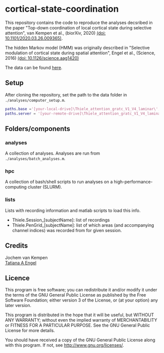 # cortical-state-coordination

This repository contains the code to reproduce the analyses decsribed in the paper "Top-down coordination of local cortical state during selective attention", van Kempen et al., (biorXiv, 2020) [(doi: 10.1101/2020.03.26.009365)](https://www.biorxiv.org/content/10.1101/2020.03.26.009365v1). 

The hidden Markov model (HMM) was originally described in "Selective modulation of cortical state during spatial attention", Engel et al., (Science, 2016) [(doi: 10.1126/science.aag1420)](https://science.sciencemag.org/content/354/6316/1140.full)

The data can be found [here](https://doi.org/10.12751/g-node.ll7qqp).

## Setup
After cloning the repository, set the path to the data folder in `./analyses/computer_setup.m`.

```matlab
paths.base ='[your-local-drive]\Thiele_attention_gratc_V1_V4_laminar\';
paths.server = '[your-remote-drive]\Thiele_attention_gratc_V1_V4_laminar\';
```

## Folders/components

### analyses
A collection of analyses. Analyses are run from `./analyses/batch_analyses.m`.

### hpc
A collection of bash/shell scripts to run analyses on a high-performance-computing cluster (SLURM). 

### lists
Lists with recording information and matlab scripts to load this info. 
- Thiele.Session_[subjectName]: list of recordings
- Thiele.PenGrid_[subjectName]: list of which areas (and accompanying channel indices) was recorded from for given session.

## Credits
Jochem van Kempen  
[Tatiana A Engel](https://www.cshl.edu/research/faculty-staff/tatiana-engel/#research-profile)

## Licence
This program is free software; you can redistribute it and/or modify it under the terms of the GNU General Public License as published by the Free Software Foundation; either version 3 of the License, or (at your option) any later version.

This program is distributed in the hope that it will be useful, but WITHOUT ANY WARRANTY; without even the implied warranty of MERCHANTABILITY or FITNESS FOR A PARTICULAR PURPOSE. See the GNU General Public License for more details.

You should have received a copy of the GNU General Public License along with this program. If not, see http://www.gnu.org/licenses/.
